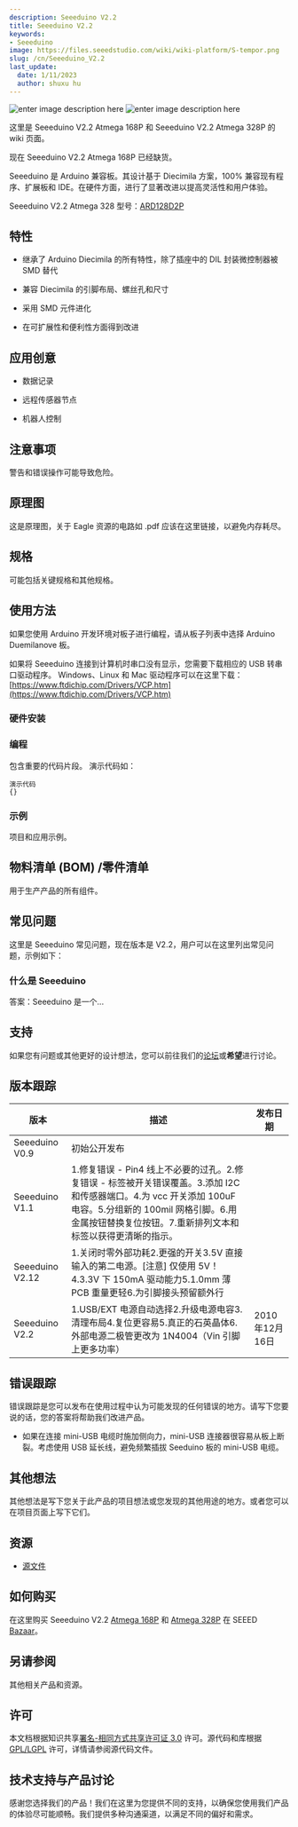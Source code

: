 ```yaml
---
description: Seeeduino V2.2 
title: Seeeduino V2.2 
keywords:
- Seeeduino 
image: https://files.seeedstudio.com/wiki/wiki-platform/S-tempor.png
slug: /cn/Seeeduino_V2.2
last_update:
  date: 1/11/2023
  author: shuxu hu
---
```


![enter image description here](https://files.seeedstudio.com/wiki/Seeeduino_V2.2/img/Seeeduino-168p.jpg) ![enter image description here](https://files.seeedstudio.com/wiki/Seeeduino_V2.2/img/Seeeduino_fritzing.png)

这里是 Seeeduino V2.2 Atmega 168P 和 Seeeduino V2.2 Atmega 328P 的 wiki 页面。

现在 Seeeduino V2.2 Atmega 168P 已经缺货。

Seeeduino 是 Arduino 兼容板。其设计基于 Diecimila 方案，100% 兼容现有程序、扩展板和 IDE。在硬件方面，进行了显著改进以提高灵活性和用户体验。

Seeeduino V2.2 Atmega 328 型号：[ARD128D2P](https://www.seeedstudio.com/depot/seeeduino-v22-atmega-328p-p-669.html?cPath=80)


##   特性  ##

-  继承了 Arduino Diecimila 的所有特性，除了插座中的 DIL 封装微控制器被 SMD 替代

-  兼容 Diecimila 的引脚布局、螺丝孔和尺寸

-  采用 SMD 元件进化

-  在可扩展性和便利性方面得到改进

##   应用创意   ##

- 数据记录

- 远程传感器节点

- 机器人控制

##   注意事项   ##

警告和错误操作可能导致危险。

##   原理图   ##

这是原理图，关于 Eagle 资源的电路如 .pdf 应该在这里链接，以避免内存耗尽。

##   规格   ##

可能包括关键规格和其他规格。

##   使用方法   ##

如果您使用 Arduino 开发环境对板子进行编程，请从板子列表中选择 Arduino Duemilanove 板。

如果将 Seeeduino 连接到计算机时串口没有显示，您需要下载相应的 USB 转串口驱动程序。
Windows、Linux 和 Mac 驱动程序可以在这里下载：[https://www.ftdichip.com/Drivers/VCP.htm](https://www.ftdichip.com/Drivers/VCP.htm)

###   硬件安装   ###

###   编程   ###

包含重要的代码片段。
演示代码如：

```
演示代码
{}
```

###   示例   ###

项目和应用示例。

##   物料清单 (BOM) /零件清单   ##

用于生产产品的所有组件。

##   常见问题   ##

这里是 Seeeduino 常见问题，现在版本是 V2.2，用户可以在这里列出常见问题，示例如下：

###   什么是 Seeeduino   ###

答案：Seeeduino 是一个...

##   支持   ##

如果您有问题或其他更好的设计想法，您可以前往我们的[论坛](https://www.seeedstudio.com/forum)或**希望**进行讨论。

##   版本跟踪   ##

|版本|描述|发布日期|
|---|---|------|
 |Seeeduino V0.9|初始公开发布||
 |Seeeduino V1.1|1.修复错误 - Pin4 线上不必要的过孔。2.修复错误 - 标签被开关错误覆盖。3.添加 I2C 和传感器端口。4.为 vcc 开关添加 100uF 电容。5.分组新的 100mil 网格引脚。6.用金属按钮替换复位按钮。7.重新排列文本和标签以获得更清晰的指示。||
|Seeeduino V2.12|1.关闭时零外部功耗2.更强的开关3.5V 直接输入的第二电源。[注意] 仅使用 5V！4.3.3V 下 150mA 驱动能力5.1.0mm 薄 PCB 重量更轻6.为引脚接头预留额外行||
|Seeeduino V2.2	|1.USB/EXT 电源自动选择2.升级电源电容3.清理布局4.复位更容易5.真正的石英晶体6.外部电源二极管更改为 1N4004（Vin 引脚上更多功率）|2010年12月16日|

##   错误跟踪   ##

错误跟踪是您可以发布在使用过程中认为可能发现的任何错误的地方。请写下您要说的话，您的答案将帮助我们改进产品。

-  如果在连接 mini-USB 电缆时施加侧向力，mini-USB 连接器很容易从板上断裂。考虑使用 USB 延长线，避免频繁插拔 Seeduino 板的 mini-USB 电缆。

##   其他想法   ##

其他想法是写下您关于此产品的项目想法或您发现的其他用途的地方。或者您可以在项目页面上写下它们。

##   资源   ##

- [源文件](https://www.seeedstudio.com/depot/source/seeeduinov22.zip)

##   如何购买   ##

在这里购买 Seeeduino V2.2 [Atmega 168P](https://www.seeedstudio.com/depot/microcontrollers-seeeduino-c-79_80.html) 和 [Atmega 328P](https://www.seeedstudio.com/depot/seeeduino-v22-atmega-328p-p-669.html?cPath=79_80) 在 SEEED [Bazaar](https://www.seeedstudio.com/depot)。

##   另请参阅   ##

其他相关产品和资源。

##   许可   ##

本文档根据知识共享[署名-相同方式共享许可证 3.0](http://creativecommons.org/licenses/by-sa/3.0/) 许可。源代码和库根据 [GPL/LGPL](http://www.gnu.org/licenses/gpl.html) 许可，详情请参阅源代码文件。

## 技术支持与产品讨论

感谢您选择我们的产品！我们在这里为您提供不同的支持，以确保您使用我们产品的体验尽可能顺畅。我们提供多种沟通渠道，以满足不同的偏好和需求。

<div class="button_tech_support_container">
<a href="https://forum.seeedstudio.com/" class="button_forum"></a> 
<a href="https://www.seeedstudio.com/contacts" class="button_email"></a>
</div>

<div class="button_tech_support_container">
<a href="https://discord.gg/eWkprNDMU7" class="button_discord"></a> 
<a href="https://github.com/Seeed-Studio/wiki-documents/discussions/69" class="button_discussion"></a>
</div>